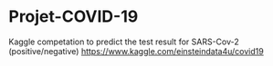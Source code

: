 # Projet-COVID-19
Kaggle competation to predict the test result for SARS-Cov-2 (positive/negative)
https://www.kaggle.com/einsteindata4u/covid19
